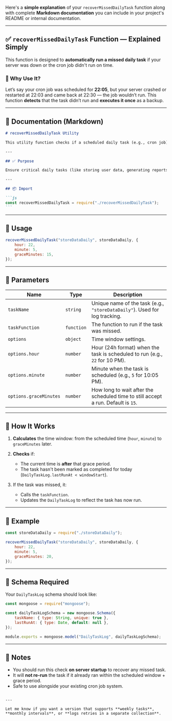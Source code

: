 Here's a **simple explanation** of your `recoverMissedDailyTask` function along with complete **Markdown documentation** you can include in your project's README or internal documentation.

---

## ✅ `recoverMissedDailyTask` Function — Explained Simply

This function is designed to **automatically run a missed daily task** if your server was down or the cron job didn't run on time.

### 🧠 Why Use It?

Let’s say your cron job was scheduled for **22:05**, but your server crashed or restarted at 22:03 and came back at 22:30 — the job wouldn’t run. This function **detects** that the task didn’t run and **executes it once** as a backup.

---

## 📄 Documentation (Markdown)

````markdown
# recoverMissedDailyTask Utility

This utility function checks if a scheduled daily task (e.g., cron job) was missed and attempts to run it if necessary. It is useful in case of server downtime, deployment restarts, or other issues where a scheduled task might not execute on time.

---

## ✅ Purpose

Ensure critical daily tasks (like storing user data, generating reports) still run **even if a cron job fails or is missed**.

---

## 📦 Import

```js
const recoverMissedDailyTask = require("./recoverMissedDailyTask");
```
````

---

## 🔧 Usage

```js
recoverMissedDailyTask("storeDataDaily", storeDataDaily, {
	hour: 22,
	minute: 5,
	graceMinutes: 15,
});
```

---

## 🧩 Parameters

| Name                   | Type       | Description                                                                       |
| ---------------------- | ---------- | --------------------------------------------------------------------------------- |
| `taskName`             | `string`   | Unique name of the task (e.g., `"storeDataDaily"`). Used for log tracking.        |
| `taskFunction`         | `function` | The function to run if the task was missed.                                       |
| `options`              | `object`   | Time window settings.                                                             |
| `options.hour`         | `number`   | Hour (24h format) when the task is scheduled to run (e.g., `22` for 10 PM).       |
| `options.minute`       | `number`   | Minute when the task is scheduled (e.g., `5` for 10:05 PM).                       |
| `options.graceMinutes` | `number`   | How long to wait after the scheduled time to still accept a run. Default is `15`. |

---

## 🧠 How It Works

1. **Calculates** the time window: from the scheduled time (`hour`, `minute`) to `graceMinutes` later.
2. **Checks** if:

   - The current time is **after** that grace period.
   - The task hasn't been marked as completed for today (`DailyTaskLog.lastRunAt < windowStart`).

3. If the task was missed, it:

   - Calls the `taskFunction`.
   - Updates the `DailyTaskLog` to reflect the task has now run.

---

## 📝 Example

```js
const storeDataDaily = require("./storeDataDaily");

recoverMissedDailyTask("storeDataDaily", storeDataDaily, {
	hour: 22,
	minute: 5,
	graceMinutes: 20,
});
```

---

## 🧪 Schema Required

Your `DailyTaskLog` schema should look like:

```js
const mongoose = require("mongoose");

const dailyTaskLogSchema = new mongoose.Schema({
	taskName: { type: String, unique: true },
	lastRunAt: { type: Date, default: null },
});

module.exports = mongoose.model("DailyTaskLog", dailyTaskLogSchema);
```

---

## 🔔 Notes

- You should run this check **on server startup** to recover any missed task.
- It will **not re-run** the task if it already ran within the scheduled window + grace period.
- Safe to use alongside your existing cron job system.

```

---

Let me know if you want a version that supports **weekly tasks**, **monthly intervals**, or **logs retries in a separate collection**.
```
